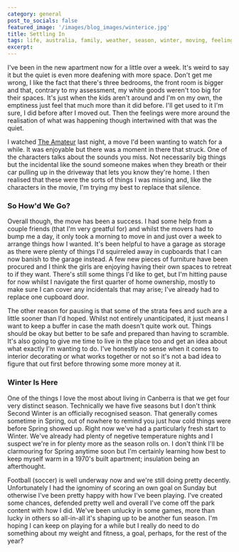 ```yaml
---
category: general
post_to_socials: false
featured_image: '/images/blog_images/winterice.jpg'
title: Settling In
tags: life, australia, family, weather, season, winter, moving, feelings, update, ramblings
excerpt:
---
```


I've been in the new apartment now for a little over a week. It's weird to say it but the quiet is even more deafening with more space. Don't get me wrong, I like the fact that there's three bedrooms, the front room is bigger and that, contrary to my assessment, my white goods weren't too big for their spaces. It's just when the kids aren't around and I'm on my own, the emptiness just feel that much more than it did before. I'll get used to it I'm sure, I did before after I moved out. Then the feelings were more around the realisation of what was happening though intertwined with that was the quiet. 

I watched [The Amateur](https://www.imdb.com/title/tt0899043/) last night, a move I'd been wanting to watch for a while. It was enjoyable but there was a moment in there that struck. One of the characters talks about the sounds you miss. Not necessarily big things but the incidental like the sound someone makes when they breath or their car pulling up in the driveway that lets you know they're home. I then realised that these were the sorts of things I was missing and, like the characters in the movie, I'm trying my best to replace that silence.

### So How'd We Go?

Overall though, the move has been a success. I had some help from a couple friends (that I'm very greatful for) and whilst the movers had to bump me a day, it only took a morning to move in and just over a week to arrange things how I wanted. It's been helpful to have a garage as storage as there were plenty of things I'd squirreled away in cupboards that I can now banish to the garage instead. A few new pieces of furniture have been procured and I think the girls are enjoying having their own spaces to retreat to if they want. There's still some things I'd like to get, but I'm hitting pause for now whilst I navigate the first quarter of home ownership, mostly to make sure I can cover any incidentals that may arise; I've already had to replace one cupboard door.

The other reason for pausing is that some of the strata fees and such are a little sooner than I'd hoped. Whilst not entirely unanticipated, it just means I want to keep a buffer in case the math doesn't quite work out. Things should be okay but better to be safe and prepared than having to scramble. It's also going to give me time to live in the place too and get an idea about what exactly I'm wanting to do. I've honestly no sense when it comes to interior decorating or what works together or not so it's not a bad idea to figure that out first before throwing some more money at it.

### Winter Is Here

One of the things I love the most about living in Canberra is that we get four very distinct season. Technically we have five seasons but I don't think Second Winter is an officially recognised season. That generally comes sometime in Spring, out of nowhere to remind you just how cold things were before Spring showed up. Right now we've had a particularly fresh start to Winter. We've already had plenty of negetive temperature nights and I suspect we're in for plenty more as the season rolls on. I don't think I'll be clarmouring for Spring anytime soon but I'm certainly learning how best to keep myself warm in a 1970's built apartment; insulation being an afterthought.

Football (soccer) is well underway now and we're still doing pretty decently. Unfortunately I had the ignominy of scoring an own goal on Sunday but otherwise I've been pretty happy with how I've been playing. I've created some chances, defended pretty well and overall I've come off the park content with how I did. We've been unlucky in some games, more than lucky in others so all-in-all it's shaping up to be another fun season. I'm hoping I can keep on playing for a while but I really do need to do something about my weight and fitness, a goal, perhaps, for the rest of the year?
